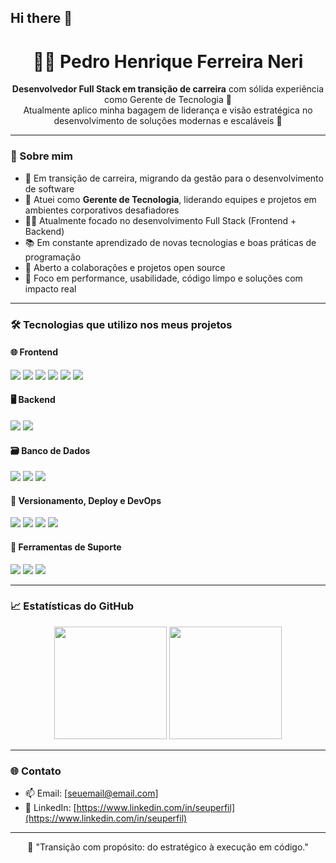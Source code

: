 ## Hi there 👋

<h1 align="center">👨‍💻 Pedro Henrique Ferreira Neri</h1>

<p align="center">
  <b>Desenvolvedor Full Stack em transição de carreira</b> com sólida experiência como Gerente de Tecnologia 💼<br>
  Atualmente aplico minha bagagem de liderança e visão estratégica no desenvolvimento de soluções modernas e escaláveis 🚀
</p>

---

### 🧠 Sobre mim

- 🔄 Em transição de carreira, migrando da gestão para o desenvolvimento de software
- 💼 Atuei como **Gerente de Tecnologia**, liderando equipes e projetos em ambientes corporativos desafiadores
- 👨‍💻 Atualmente focado no desenvolvimento Full Stack (Frontend + Backend)
- 📚 Em constante aprendizado de novas tecnologias e boas práticas de programação
- 🤝 Aberto a colaborações e projetos open source
- 🎯 Foco em performance, usabilidade, código limpo e soluções com impacto real

---

### 🛠️ Tecnologias que utilizo nos meus projetos

#### 🌐 Frontend
<img src="https://img.shields.io/badge/HTML5-E34F26?style=for-the-badge&logo=html5&logoColor=white" />
<img src="https://img.shields.io/badge/CSS3-1572B6?style=for-the-badge&logo=css3&logoColor=white" />
<img src="https://img.shields.io/badge/JavaScript-F7DF1E?style=for-the-badge&logo=javascript&logoColor=black" />
<img src="https://img.shields.io/badge/TypeScript-3178C6?style=for-the-badge&logo=typescript&logoColor=white" />
<img src="https://img.shields.io/badge/React-61DAFB?style=for-the-badge&logo=react&logoColor=black" />
<img src="https://img.shields.io/badge/Next.js-000000?style=for-the-badge&logo=next.js&logoColor=white" />

#### 🖥️ Backend
<img src="https://img.shields.io/badge/Node.js-339933?style=for-the-badge&logo=nodedotjs&logoColor=white" />
<img src="https://img.shields.io/badge/Express.js-000000?style=for-the-badge&logo=express&logoColor=white" />

#### 🗃️ Banco de Dados
<img src="https://img.shields.io/badge/MySQL-00758F?style=for-the-badge&logo=mysql&logoColor=white" />
<img src="https://img.shields.io/badge/PostgreSQL-4169E1?style=for-the-badge&logo=postgresql&logoColor=white" />
<img src="https://img.shields.io/badge/MongoDB-47A248?style=for-the-badge&logo=mongodb&logoColor=white" />

#### 🚀 Versionamento, Deploy e DevOps
<img src="https://img.shields.io/badge/Git-F05032?style=for-the-badge&logo=git&logoColor=white" />
<img src="https://img.shields.io/badge/GitHub-181717?style=for-the-badge&logo=github&logoColor=white" />
<img src="https://img.shields.io/badge/Vercel-000000?style=for-the-badge&logo=vercel&logoColor=white" />
<img src="https://img.shields.io/badge/Netlify-00C7B7?style=for-the-badge&logo=netlify&logoColor=white" />

#### 🧰 Ferramentas de Suporte
<img src="https://img.shields.io/badge/VS_Code-007ACC?style=for-the-badge&logo=visual-studio-code&logoColor=white" />
<img src="https://img.shields.io/badge/Figma-F24E1E?style=for-the-badge&logo=figma&logoColor=white" />
<img src="https://img.shields.io/badge/Insomnia-4000BF?style=for-the-badge&logo=insomnia&logoColor=white" />

---

### 📈 Estatísticas do GitHub

<p align="center">
  <img height="180em" src="https://github-readme-stats.vercel.app/api?username=PedroHenriqueNeri&show_icons=true&theme=react&include_all_commits=true&count_private=true"/>
  <img height="180em" src="https://github-readme-stats.vercel.app/api/top-langs/?username=PedroHenriqueNeri&layout=compact&langs_count=7&theme=react"/>
</p>

---

### 🌐 Contato

- 📫 Email: [seuemail@email.com]
- 💼 LinkedIn: [https://www.linkedin.com/in/seuperfil](https://www.linkedin.com/in/seuperfil)

---

<p align="center">🎯 "Transição com propósito: do estratégico à execução em código."</p>

